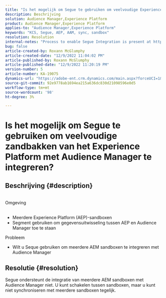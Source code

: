 ```yaml
---
title: "Is het mogelijk om Segue te gebruiken om veelvoudige Experience Platform zandbakken met Audience Manager te integreren?"
description: Beschrijving
solution: Audience Manager,Experience Platform
product: Audience Manager,Experience Platform
applies-to: "Audience Manager,Experience Platform"
keywords: "KCS, Segue, AEP, AAM, sync, sandbox"
resolution: Resolution
internal-notes: "Process to enable Segue Integration is present at https://wiki.corp.adobe.com/pages/viewpage.action?spaceKey=supportdelivery&title=AEP+Segments+not+Populating+in+AAM internal link."
bug: false
article-created-by: Roxann McGlumphy
article-created-date: "12/9/2022 11:04:02 PM"
article-published-by: Roxann McGlumphy
article-published-date: "12/9/2022 11:20:19 PM"
version-number: 5
article-number: KA-19075
dynamics-url: "https://adobe-ent.crm.dynamics.com/main.aspx?forceUCI=1&pagetype=entityrecord&etn=knowledgearticle&id=d4b9ddbf-1578-ed11-81aa-6045bd006e5a"
source-git-commit: 92e9778ab1694ea215a636dc830d21098596e0d5
workflow-type: tm+mt
source-wordcount: '98'
ht-degree: 3%

---
```


# Is het mogelijk om Segue te gebruiken om veelvoudige zandbakken van het Experience Platform met Audience Manager te integreren?

## Beschrijving {#description}

<br>Omgeving<br><br>
- Meerdere Experience Platform (AEP)-sandboxen
- Segment gebruiken om gegevensuitwisseling tussen AEP en Audience Manager toe te staan

Probleem
- Wilt u Seque gebruiken om meerdere AEM sandboxen te integreren met Audience Manager



## Resolutie {#resolution}


Segue ondersteunt de integratie van meerdere AEM sandboxen met Audience Manager niet. U kunt schakelen tussen sandboxen, maar u kunt niet synchroniseren met meerdere sandboxen tegelijk.



